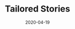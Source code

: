 ---
abstract: ""
authors:
- Chiara Aina
date: "2020-04-19"
doi: ""
featured: false
image:
  caption:
  preview_only: false
projects: []
publication: ""
publication_short: ""
publication_types:
publishDate: ""
slides: ""
summary: ""
tags: ""
title: "Tailored Stories"
url_code: ""
url_dataset: ""
url_pdf: ""
url_poster: ""
url_project: ""
url_slides: ""
url_source: ""
url_video: ""
---